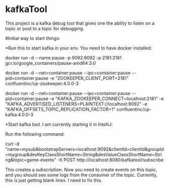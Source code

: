 # kafkaTool
This project is a kafka debug tool that gives one the ability to listen on a topic or post to a topic for debugging.

#Initial way to start things:

*Run this to start kafka in your env. You need to have docker installed:

docker run -d --name pause -p 9092:9092 -p 2181:2181 gcr.io/google_containers/pause-amd64:3.0

docker run -d --net=container:pause --ipc=container:pause --pid=container:pause -e "ZOOKEEPER_CLIENT_PORT=2181" confluentinc/cp-zookeeper:4.0.0-3

docker run -d --net=container:pause --ipc=container:pause --pid=container:pause -e "KAFKA_ZOOKEEPER_CONNECT=localhost:2181" -e "KAFKA_ADVERTISED_LISTENERS=PLAINTEXT://localhost:9092" -e "KAFKA_OFFSETS_TOPIC_REPLICATION_FACTOR=1" confluentinc/cp-kafka:4.0.0-3


*Start kafka tool. I am currently starting it in IntelliJ:

Run the following command:

curl -d "name=mysub&bootstrapServers=localhost:9092&clientId=clientId&groupId=mygroup&desKeyClassShortName=String&desValueClassShortName=String&topic=game-events" -X POST http://localhost:8080/kafkatool/subscribe


This creates a subscription. Now you need to create events on this topic, and you should see some logs from the consumer of the topic. 
Currently, this is just getting blank lines. I need to fix this.